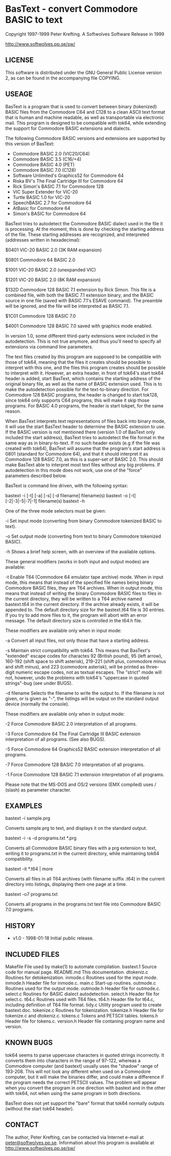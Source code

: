 BasText - convert Commodore BASIC to text
==========================================
Copyright 1997-1999 Peter Krefting.
A Softwolves Software Release in 1999

http://www.softwolves.pp.se/sw/

LICENSE
--------

This software is distributed under the GNU General Public License version
2, as can be found in the accompanying file COPYING.

USEAGE
-------

BasText is a program that is used to convert between binary (tokenized)
BASIC files from the Commodore C64 and C128 to a clean ASCII text format
that is human and machine readable, as well as transportable via electronic
mail. This program is designed to be compatible with tok64, while extending
the support for Commodore BASIC extensions and dialects.

The following Commodore BASIC versions and extensions are supported by
this version of BasText:

* Commodore BASIC 2.0 (VIC20/C64)
* Commodore BASIC 3.5 (C16/+4)
* Commodore BASIC 4.0 (PET)
* Commodore BASIC 7.0 (C128)
* Software Unlimited's Graphics52 for Commodore 64
* Riska BV's The Final Cartridge III for Commodore 64
* Rick Simon's BASIC 7.1 for Commodore 128
* VIC Super Extender for VIC-20
* Turtle BASIC 1.0 for VIC-20
* SpeechBASIC 2.7 for Commodore 64
* AtBasic for Commodore 64
* Simon's BASIC for Commodore 64

BasText tries to autodetect the Commodore BASIC dialect used in the file it
is processing. At the moment, this is done by checking the starting address
of the file. These starting addresses are recognized, and interpreted
(addresses written in hexadecimal):

$0401  VIC-20 BASIC 2.0 (3K RAM expansion)

$0801  Commodore 64 BASIC 2.0

$1001  VIC-20 BASIC 2.0 (unexpanded VIC)

$1201  VIC-20 BASIC 2.0 (8K RAM expansion)

$132D  Commodore 128 BASIC 7.1 extension by Rick Simon. This file is a
       combined file, with both the BASIC 7.1 extension binary, and the
       BASIC source in one file (saved with BASIC 7.1's ESAVE command). The
       preamble will be ignored, and the file will be interpreted as BASIC
       7.1.

$1C01  Commodore 128 BASIC 7.0

$4001  Commodore 128 BASIC 7.0 saved with graphics mode enabled.

In version 1.0, some different third-party extensions were included in the
autodetection. This is not true anymore, and thus you'll need to specify all
extensions via command line parameters.

The text files created by this program are supposed to be compatible with
those of tok64, meaning that the files it creates should be possible to
interpret with this one, and the files this program creates should be
possible to interpret with it. However, an extra header, in front of tok64's
start tok64 header is added, start BasText, which contains the starting
address of the original binary file, as well as the name of BASIC extension
used. This is to make the autodetection possible for the text-to-binary
direction. For Commodore 128 BASIC programs, the header is changed to start
tok128, since tok64 only supports C64 programs, this will make it skip those
programs. For BASIC 4.0 programs, the header is start tokpet, for the same
reason.

When BasText interprets text representations of files back into binary mode,
it will use the start BasText header to determine the BASIC extension to
use. If the BASIC version is not mentioned there (version 1.0 of BasText
only included the start address), BasText tries to autodetect the file
format in the same way as in binary-to-text. If no such header exists (e.g
if the file was created with tok64), BasText will assume that the program's
start address is 0801 (standard for Commodore 64), and that it should
interpret it as Commodore 128 BASIC 7.0, as this is a super-set of BASIC
2.0. This should make BasText able to interpret most text files without any
big problems. If autodetection in this mode does not work, use one of the
"force" parameters described below.

BasText is command line driven, with the following syntax:

 bastext -i [-t] [-a] [-s] [-d filename] filename(s)
 bastext -o [-t] [-2|-3|-5|-7|-1] filename(s)
 bastext -h

One of the three mode selectors must be given:

-i   Set input mode (converting from binary Commodore tokenized BASIC to
     text).

-o   Set output mode (converting from text to binary Commodore tokenized
     BASIC).

-h   Shows a brief help screen, with an overview of the available options.

These general modifiers (works in both input and output modes) are
available:

-t   Enable T64 (Commodore 64 emulator tape archive) mode. When in input
     mode, this means that instead of the specified file names being binary
     Commodore BASIC files, they are T64 archives. When in output mode, this
     means that instead of writing the binary Commodore BASIC files to files
     in the current directory, they will be written to a T64 archive named
     bastext.t64 in the current directory. If the archive already exists, it
     will be appended to. The default directory size for the bastext.t64
     file is 30 entries. If you try to add more files to it, the program
     will abort with an error message. The default directory size is
     controlled in the t64.h file.

These modifiers are available only when in input mode:

-a   Convert all input files, not only those that have a starting address.

-s   Maintain strict compatibility with tok64. This means that BasText's
     "extended" escape codes for charactes 92 (British pound), 95 (left
     arrow), 160-192 (shift space to shift asterisk), 219-221 (shift plus,
     commodore minus and shift minus), and 223 (commodore asterisk), will be
     printed as three-digit numeric escape codes, not as textual escapes.
     The "strict" mode will not, however, undo the problems with tok64's
     "uppercase in quoted strings"-bug (see under BUGS).

-d filename
     Selects the filename to write the output to. If the filename is not
     given, or is given as "-", the listings will be output on the standard
     output device (normally the console).

These modifiers are available only when in output mode:

-2   Force Commodore BASIC 2.0 interpretation of all programs.

-3   Force Commodore 64 The Final Cartridge III BASIC extension
     interpretation of all programs. (See also BUGS).

-5   Force Commodore 64 Graphics52 BASIC extension interpretation of all
     programs.

-7   Force Commodore 128 BASIC 7.0 interpretation of all programs.

-1   Force Commodore 128 BASIC 7.1 extension interpretation of all programs.

Please note that the MS-DOS and OS/2 versions (EMX compiled) uses / (slash)
as parameter character.

EXAMPLES
---------

bastext -i sample.prg

Converts sample.prg to text, and displays it on the standard output.

bastext -i -s -d programs.txt *.prg

Converts all Commodore BASIC binary files with a prg extension to text,
writing it to programs.txt in the current directory, while maintaining tok64
compatibility.

bastext -it *.t64 | more

Converts all files in all T64 archives (with filename suffix .t64) in the
current directory into listings, displaying them one page at a time.

bastext -o7 programs.txt

Converts all programs in the programs.txt text file into Commodore BASIC 7.0
programs.

HISTORY
--------

* v1.0 - 1998-01-18
  Initial public release.

INCLUDED FILES
---------------

Makefile       File used by make(1) to automate compilation.
bastext.1      Source code for manual page.
README.md      This documentation.
dtokeniz.c     Routines for detokenization.
inmode.c       Routines used for the input mode.
inmode.h       Header file for inmode.c.
main.c         Start-up routines.
outmode.c      Routines used for the output mode.
outmode.h      Header file for outmode.c.
select.c       Routines for BASIC dialect autodetection.
select.h       Header file for select.c.
t64.c          Routines used with T64 files.
t64.h          Header file for t64.c, including definition of T64 file
               format.
tidy.c         Utility program used to create bastext.doc.
tokenize.c     Routines for tokenization.
tokenize.h     Header file for tokenize.c and dtokeniz.c.
tokens.c       Tokens and PETSCII tables.
tokens.h       Header file for tokens.c.
version.h      Header file contaning program name and version.

KNOWN BUGS
-----------

tok64 seems to parse uppercase characters in quoted strings incorrectly. It
converts them into characters in the range of 97-122, whereas a Commodore
computer (and bastext) usually uses the "shadow" range of 193-208. This will
not look any different when used on a Commodore computer, but it will make
the binaries differ, and could make a difference if the program needs the
correct PETSCII values. The problem will appear when you convert the program
in one direction with bastext and in the other with tok64, not when using
the same program in both directions.

BasText does not yet support the "bare" format that tok64 normally outputs
(without the start tok64 header).

CONTACT
--------

The author, Peter Krefting, can be contacted
via Internet e-mail at peter@softwolves.pp.se. Information about this
program is available at
http://www.softwolves.pp.se/sw/
